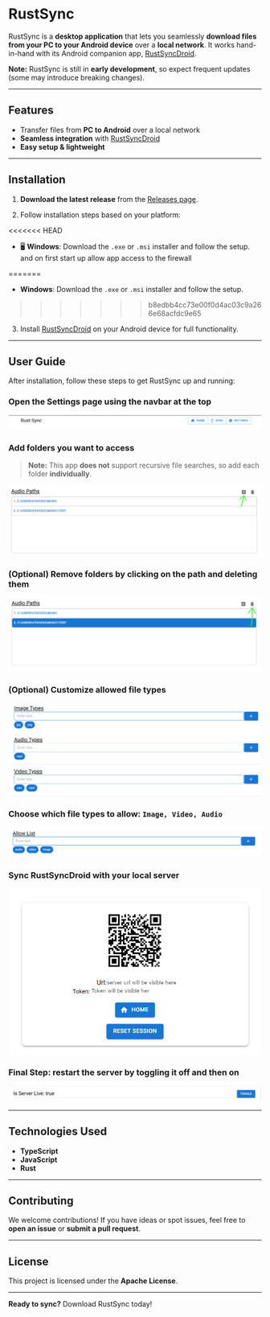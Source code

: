 # RustSync

RustSync is a **desktop application** that lets you seamlessly **download files from your PC to your Android device** over a **local network**. It works hand-in-hand with its Android companion app, [RustSyncDroid](https://github.com/fox5352/rustSyncDroid).

**Note:** RustSync is still in **early development**, so expect frequent updates (some may introduce breaking changes).

---

## Features

* Transfer files from **PC to Android** over a local network  
* **Seamless integration** with [RustSyncDroid](https://github.com/fox5352/rustSyncDroid)  
* **Easy setup & lightweight**

---

## Installation

1. **Download the latest release** from the [Releases page](https://github.com/fox5352/RustSync/releases).

2. Follow installation steps based on your platform:

<<<<<<< HEAD
   - 🖥 **Windows**: Download the `.exe` or `.msi` installer and follow the setup. and on first start up allow app access to the firewall
   <!-- - 🍏 **macOS**: Download the `.dmg` file and drag the app to your Applications folder.
   - 🐧 **Linux**: Download the appropriate package for your distribution and install it. -->
=======
   - **Windows**: Download the `.exe` or `.msi` installer and follow the setup.
>>>>>>> b8edbb4cc73e00f0d4ac03c9a266e68acfdc9e65

3. Install [RustSyncDroid](https://github.com/fox5352/rustSyncDroid) on your Android device for full functionality.

---

## User Guide

After installation, follow these steps to get RustSync up and running:

### Open the **Settings** page using the navbar at the top

![image of header](/assets/title.png)

### Add folders you want to access

> **Note:** This app **does not** support recursive file searches, so add each folder **individually**.

![image of audio folder path menu](/assets/add%20direction.png)

### (Optional) **Remove folders** by clicking on the path and deleting them

![image of highlighted folder path to be deleted](/assets/delete%20direction.png)

### (Optional) **Customize allowed file types**

![](/assets/file%20type%20direction.png)

### Choose which **file types** to allow: **`Image, Video, Audio`**

![](/assets/allow%20list%20direction.png)

### Sync RustSyncDroid with your local server

![](/assets/sync%20page%20direction.png)

### Final Step: restart the server by toggling it off and then on

![](/assets/toggle%20direction.png)

---

## Technologies Used

- **TypeScript**
- **JavaScript**
- **Rust**

---

## Contributing

We welcome contributions! If you have ideas or spot issues, feel free to **open an issue** or **submit a pull request**.

---

## License

This project is licensed under the **Apache License**.

---

**Ready to sync?** Download RustSync today!
